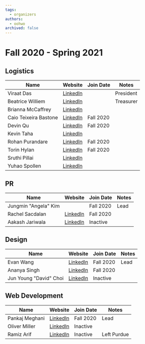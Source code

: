 ```yaml
---
tags:
  - organizers
authors:
  - oohwo
archived: false
---
```

# Fall 2020 - Spring 2021

## Logistics
<table>
    <thead>
        <tr>
            <th>Name</th>
            <th>Website</th>
            <th>Join Date</th>
            <th>Notes</th>
        </tr>
    </thead>
    <tbody>
        <tr>
            <td>Viraat Das</td>
            <td><a href="https://www.linkedin.com/in/viraatdas/">LinkedIn</a></td>
            <td></td>
            <td>President</td>
        </tr>
        <tr>
            <td>Beatrice Williem</td>
            <td><a href="https://www.linkedin.com/in/beatricewilliem/">LinkedIn</a></td>
            <td></td>
            <td>Treasurer</td>
        </tr>
        <tr>
            <td>Brianna McCaffrey</td>
            <td><a href="https://www.linkedin.com/in/brianna-mccaffrey/">LinkedIn</a></td>
            <td></td>
            <td></td>
        </tr>
        <tr>
            <td>Caio Teixeira Bastone</td>
            <td><a href="https://www.linkedin.com/in/cbastone/">LinkedIn</a></td>
            <td>Fall 2020</td>
            <td></td>
        </tr>
        <tr>
            <td>Devin Qu</td>
            <td><a href="https://www.linkedin.com/in/devinqu/">LinkedIn</a></td>
            <td>Fall 2020</td>
            <td></td>
        </tr>
        <tr>
            <td>Kevin Taha</td>
            <td><a href="https://www.linkedin.com/in/kevintaha/">LinkedIn</a></td>
            <td></td>
            <td></td>
        </tr>
        <tr>
            <td>Rohan Purandare</td>
            <td><a href="https://www.linkedin.com/in/rohanpurandare/">LinkedIn</a></td>
            <td>Fall 2020</td>
            <td></td>
        </tr>
        <tr>
            <td>Torin Hylan</td>
            <td><a href="https://www.linkedin.com/in/torin-hylan/">LinkedIn</a></td>
            <td>Fall 2020</td>
            <td></td>
        </tr>
        <tr>
            <td>Sruthi Pillai</td>
            <td><a href="https://www.linkedin.com/in/sruthiravipillai/">LinkedIn</a></td>
            <td></td>
            <td></td>
        </tr>
        <tr>
            <td>Yuhao Spollen</td>
            <td><a href="https://www.linkedin.com/in/yspollen/">LinkedIn</a></td>
            <td></td>
            <td></td>
        </tr>
    </tbody>
</table>

## PR
<table>
    <thead>
        <tr>
            <th>Name</th>
            <th>Website</th>
            <th>Join Date</th>
            <th>Notes</th>
        </tr>
    </thead>
    <tbody>
        <tr>
            <td>Jungmin &quot;Angela&quot; Kim</td>
            <td></td>
            <td>Fall 2020</td>
            <td>Lead</td>
        </tr>
        <tr>
            <td>Rachel Sacdalan</td>
            <td><a href="https://www.linkedin.com/in/rsacdalan02/">LinkedIn</a></td>
            <td>Fall 2020</td>
            <td></td>
        </tr>
        <tr>
            <td>Aakash Jariwala</td>
            <td><a href="https://www.linkedin.com/in/aakash-jariwala/">LinkedIn</a></td>
            <td>Inactive</td>
            <td></td>
        </tr>
    </tbody>
</table>

## Design
<table>
    <thead>
        <tr>
            <th>Name</th>
            <th>Website</th>
            <th>Join Date</th>
            <th>Notes</th>
        </tr>
    </thead>
    <tbody>
        <tr>
            <td>Evan Wang</td>
            <td><a href="https://www.linkedin.com/in/wangej/">LinkedIn</a></td>
            <td>Fall 2020</td>
            <td>Lead</td>
        </tr>
        <tr>
            <td>Ananya Singh</td>
            <td><a href="https://www.linkedin.com/in/imananyasingh/">LinkedIn</a></td>
            <td>Fall 2020</td>
            <td></td>
        </tr>
        <tr>
            <td>Jun Young &quot;David&quot; Choi</td>
            <td><a href="https://www.linkedin.com/in/david-choi-03524419a/">LinkedIn</a></td>
            <td>Inactive</td>
            <td></td>
        </tr>
    </tbody>
</table>

## Web Development
<table>
    <thead>
        <tr>
            <th>Name</th>
            <th>Website</th>
            <th>Join Date</th>
            <th>Notes</th>
        </tr>
    </thead>
    <tbody>
        <tr>
            <td>Pankaj Meghani</td>
            <td><a href="https://www.linkedin.com/in/pankaj-meghani/">LinkedIn</a></td>
            <td>Fall 2020</td>
            <td>Lead</td>
        </tr>
        <tr>
            <td>Oliver Miller</td>
            <td><a href="https://www.linkedin.com/in/ohmiller/">LinkedIn</a></td>
            <td>Inactive</td>
            <td></td>
        </tr>
        <tr>
            <td>Ramiz Arif</td>
            <td><a href="https://www.linkedin.com/in/ramiz-arif-468a38212/">LinkedIn</a></td>
            <td>Inactive</td>
            <td>Left Purdue</td>
        </tr>
    </tbody>
</table>